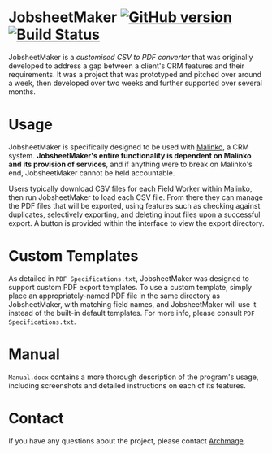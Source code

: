 # JobsheetMaker [![GitHub version](https://badge.fury.io/gh/archmage%2Fjobsheetmaker.svg)](https://badge.fury.io/gh/archmage%2Fjobsheetmaker) [![Build Status](https://travis-ci.org/archmage/jobsheetmaker.svg?branch=master)](https://travis-ci.org/archmage/jobsheetmaker)
JobsheetMaker is a _customised CSV to PDF converter_ that was originally developed to address a gap between a client's CRM features and their requirements. It was a project that was prototyped and pitched over around a week, then developed over two weeks and further supported over several months.

# Usage
JobsheetMaker is specifically designed to be used with [Malinko](http://www.malinkoapp.com/), a CRM system. **JobsheetMaker's entire functionality is dependent on Malinko and its provision of services**, and if anything were to break on Malinko's end, JobsheetMaker cannot be held accountable.

Users typically download CSV files for each Field Worker within Malinko, then run JobsheetMaker to load each CSV file. From there they can manage the PDF files that will be exported, using features such as checking against duplicates, selectively exporting, and deleting input files upon a successful export. A button is provided within the interface to view the export directory.

# Custom Templates
As detailed in `PDF Specifications.txt`, JobsheetMaker was designed to support custom PDF export templates. To use a custom template, simply place an appropriately-named PDF file in the same directory as JobsheetMaker, with matching field names, and JobsheetMaker will use it instead of the built-in default templates. For more info, please consult `PDF Specifications.txt`.

# Manual
`Manual.docx` contains a more thorough description of the program's usage, including screenshots and detailed instructions on each of its features.

# Contact
If you have any questions about the project, please contact [Archmage](https://github.com/archmage).